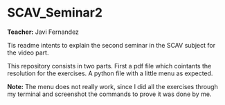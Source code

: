 # SCAV_Seminar2

**Teacher:** Javi Fernandez

Tis readme intents to explain the second seminar in the SCAV subject for the video part.

This repository consists in two parts. First a pdf file which cointants the resolution for the exercises. A python file with a little menu as expected.

**Note:** The menu does not really work, since I did all the exercises through my terminal and screenshot the commands to prove it was done by me. 

